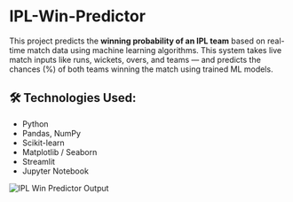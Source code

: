 # IPL-Win-Predictor
This project predicts the **winning probability of an IPL team** based on real-time match data using machine learning algorithms.
This system takes live match inputs like runs, wickets, overs, and teams — and predicts the chances (%) of both teams winning the match using trained ML models.

## 🛠️ Technologies Used:
- Python
- Pandas, NumPy
- Scikit-learn
- Matplotlib / Seaborn
- Streamlit
- Jupyter Notebook 


![IPL Win Predictor Output](./Diabetes.png)
